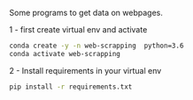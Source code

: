 Some programs to get data on webpages.

1 - first create virtual env and activate

```bash
conda create -y -n web-scrapping  python=3.6
conda activate web-scrapping
```


2 - Install requirements in your virtual env
```bash
pip install -r requirements.txt
```